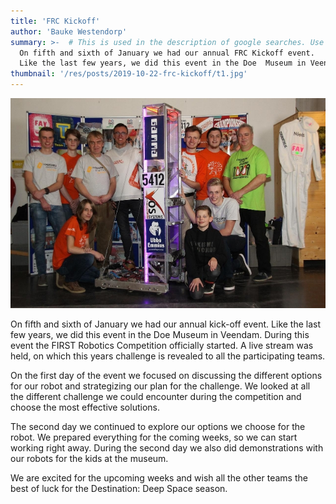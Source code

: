 ```yaml
---
title: 'FRC Kickoff'
author: 'Bauke Westendorp'
summary: >-  # This is used in the description of google searches. Use as many keywords as possible.
  On fifth and sixth of January we had our annual FRC Kickoff event.
  Like the last few years, we did this event in the Doe  Museum in Veendam.
thumbnail: '/res/posts/2019-10-22-frc-kickoff/t1.jpg'
---
```


![team-image]

On fifth and sixth of January we had our annual kick-off event. Like the last few years, we did this event in the Doe Museum in Veendam. During this event the FIRST Robotics Competition officially started. A live stream was held, on which this years challenge is revealed to all the participating teams.

On the first day of the event we focused on discussing the different options for our robot and strategizing our plan for the challenge. We looked at all the different challenge we could encounter during the competition and choose the most effective solutions.

The second day we continued to explore our options we choose for the robot. We prepared everything for the coming weeks, so we can start working right away. During the second day we also did demonstrations with our robots for the kids at the museum.

We are excited for the upcoming weeks and wish all the other teams the best of luck for the Destination: Deep Space season.

[team-image]: /res/posts/2019-10-22-frc-kickoff/t1.jpg
